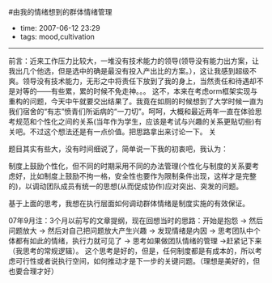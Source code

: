 #由我的情绪想到的群体情绪管理

- time: 2007-06-12 23:29
- tags: mood,cultivation

---
前言：近来工作压力比较大，一堆没有技术能力的领导(领导没有能力出方案，让我出几个他选，但是选中的确是最没有投入产出比的方案。），这让我感到超级不爽。领导没有技术能力，无形之中将责任下放到了我的身上，当然责任和待遇却不是对等的——有些累，累的时候不免走神。。。
这不，本来在考虑orm框架实现与重构的问题，今天中午就要交出结果了。我竟在如厕的时候想到了大学时候一直为我们宿舍的“有志”愤青们所诟病的“一刀切”。呵呵，大概和最近两年一直在体验思考规范和个性化之间的关系(当年作为学生，应该是考试与兴趣的关系更贴切些)有关吧。不过这个想法还是有一点价值。把思路拿出来讨论一下。
关

题目其实有些大，没有时间细说了，简单说一下我的初衷吧，我认为：

制度上鼓励个性化，但不同的时期采用不同的办法管理(个性化与制度的关系要考虑好，比如制度上鼓励不拘一格，安全性也要作为限制条件出现，这样才是完整的)，以调动团队成员有统一的思想(从而促成协作)应对突出、突发的问题。

基于上面的思考，我想在执行层面如何调动群体情绪是制度实施的有效保证。


07年9月注：3个月以前写的文章提纲，现在回想当时的思路：开始是抱怨 -> 然后问题放大 -> 然后对自己把问题放大产生兴趣 -> 发现情绪是内因 -> 思考团队中个体都有如此的情绪，执行力就可见了 -> 思考如果做团队情绪的管理 ->赶紧记下来（我思考的常规逻辑）。
这个思考是好的，但是，任何制度都是有成本的，所以考虑可行性或者说执行空间，如何推动才是下一步的关键问题。（理想是美好的，但也要合理才好）
